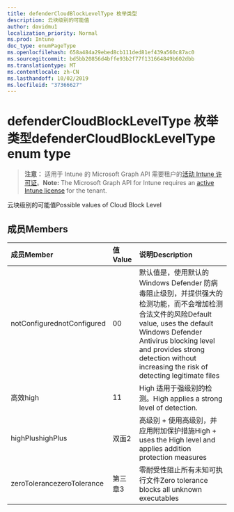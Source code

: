 ```yaml
---
title: defenderCloudBlockLevelType 枚举类型
description: 云块级别的可能值
author: davidmu1
localization_priority: Normal
ms.prod: Intune
doc_type: enumPageType
ms.openlocfilehash: 658a484a29ebed8cb111ded81ef439a560c87ac0
ms.sourcegitcommit: bd5bb20856d4bffe93b2f77f131664849b602dbb
ms.translationtype: MT
ms.contentlocale: zh-CN
ms.lasthandoff: 10/02/2019
ms.locfileid: "37366627"
---
```

# <a name="defendercloudblockleveltype-enum-type"></a><span data-ttu-id="db8fa-103">defenderCloudBlockLevelType 枚举类型</span><span class="sxs-lookup"><span data-stu-id="db8fa-103">defenderCloudBlockLevelType enum type</span></span>

> <span data-ttu-id="db8fa-104">**注意：** 适用于 Intune 的 Microsoft Graph API 需要租户的[活动 Intune 许可证](https://go.microsoft.com/fwlink/?linkid=839381)。</span><span class="sxs-lookup"><span data-stu-id="db8fa-104">**Note:** The Microsoft Graph API for Intune requires an [active Intune license](https://go.microsoft.com/fwlink/?linkid=839381) for the tenant.</span></span>

<span data-ttu-id="db8fa-105">云块级别的可能值</span><span class="sxs-lookup"><span data-stu-id="db8fa-105">Possible values of Cloud Block Level</span></span>

## <a name="members"></a><span data-ttu-id="db8fa-106">成员</span><span class="sxs-lookup"><span data-stu-id="db8fa-106">Members</span></span>
|<span data-ttu-id="db8fa-107">成员</span><span class="sxs-lookup"><span data-stu-id="db8fa-107">Member</span></span>|<span data-ttu-id="db8fa-108">值</span><span class="sxs-lookup"><span data-stu-id="db8fa-108">Value</span></span>|<span data-ttu-id="db8fa-109">说明</span><span class="sxs-lookup"><span data-stu-id="db8fa-109">Description</span></span>|
|:---|:---|:---|
|<span data-ttu-id="db8fa-110">notConfigured</span><span class="sxs-lookup"><span data-stu-id="db8fa-110">notConfigured</span></span>|<span data-ttu-id="db8fa-111">0</span><span class="sxs-lookup"><span data-stu-id="db8fa-111">0</span></span>|<span data-ttu-id="db8fa-112">默认值是，使用默认的 Windows Defender 防病毒阻止级别，并提供强大的检测功能，而不会增加检测合法文件的风险</span><span class="sxs-lookup"><span data-stu-id="db8fa-112">Default value, uses the default Windows Defender Antivirus blocking level and provides strong detection without increasing the risk of detecting legitimate files</span></span>|
|<span data-ttu-id="db8fa-113">高效</span><span class="sxs-lookup"><span data-stu-id="db8fa-113">high</span></span>|<span data-ttu-id="db8fa-114">1</span><span class="sxs-lookup"><span data-stu-id="db8fa-114">1</span></span>|<span data-ttu-id="db8fa-115">High 适用于强级别的检测。</span><span class="sxs-lookup"><span data-stu-id="db8fa-115">High applies a strong level of detection.</span></span>|
|<span data-ttu-id="db8fa-116">highPlus</span><span class="sxs-lookup"><span data-stu-id="db8fa-116">highPlus</span></span>|<span data-ttu-id="db8fa-117">双面</span><span class="sxs-lookup"><span data-stu-id="db8fa-117">2</span></span>|<span data-ttu-id="db8fa-118">高级别 + 使用高级别，并应用附加保护措施</span><span class="sxs-lookup"><span data-stu-id="db8fa-118">High + uses the High level and applies addition protection measures</span></span>|
|<span data-ttu-id="db8fa-119">zeroTolerance</span><span class="sxs-lookup"><span data-stu-id="db8fa-119">zeroTolerance</span></span>|<span data-ttu-id="db8fa-120">第三章</span><span class="sxs-lookup"><span data-stu-id="db8fa-120">3</span></span>|<span data-ttu-id="db8fa-121">零耐受性阻止所有未知可执行文件</span><span class="sxs-lookup"><span data-stu-id="db8fa-121">Zero tolerance blocks all unknown executables</span></span>|




